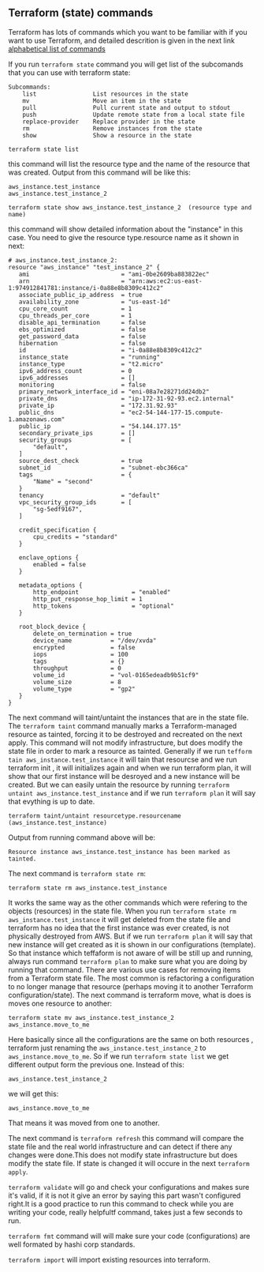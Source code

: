 ## Terraform (state) commands

Terraform has lots of commands which you want to be familiar with if you want to use Terraform, and detailed descrition is given in the next link [alphabetical list of commands](https://www.terraform.io/docs/cli/commands/import.html)

If you run ```terraform state``` command you will get list of the subcomands that you can use with terraform state:
```
Subcommands:
    list                List resources in the state
    mv                  Move an item in the state
    pull                Pull current state and output to stdout
    push                Update remote state from a local state file
    replace-provider    Replace provider in the state
    rm                  Remove instances from the state
    show                Show a resource in the state
```

```
terraform state list
```
this command will list the resource type and the name of the resource that was created. Output from this command will be like this:
```
aws_instance.test_instance
aws_instance.test_instance_2
```

 ```
terraform state show aws_instance.test_instance_2  (resource type and name)
 ```
 this command will show detailed information about the "instance" in this case. You need to give the resource type.resource name as it shown in next:
 ```
# aws_instance.test_instance_2:
resource "aws_instance" "test_instance_2" {
    ami                          = "ami-0be2609ba883822ec"
    arn                          = "arn:aws:ec2:us-east-1:974912841781:instance/i-0a88e8b8309c412c2"
    associate_public_ip_address  = true
    availability_zone            = "us-east-1d"
    cpu_core_count               = 1
    cpu_threads_per_core         = 1
    disable_api_termination      = false
    ebs_optimized                = false
    get_password_data            = false
    hibernation                  = false
    id                           = "i-0a88e8b8309c412c2"
    instance_state               = "running"
    instance_type                = "t2.micro"
    ipv6_address_count           = 0
    ipv6_addresses               = []
    monitoring                   = false
    primary_network_interface_id = "eni-08a7e28271dd24db2"
    private_dns                  = "ip-172-31-92-93.ec2.internal"
    private_ip                   = "172.31.92.93"
    public_dns                   = "ec2-54-144-177-15.compute-1.amazonaws.com"
    public_ip                    = "54.144.177.15"
    secondary_private_ips        = []
    security_groups              = [
        "default",
    ]
    source_dest_check            = true
    subnet_id                    = "subnet-ebc366ca"
    tags                         = {
        "Name" = "second"
    }
    tenancy                      = "default"
    vpc_security_group_ids       = [
        "sg-5edf9167",
    ]

    credit_specification {
        cpu_credits = "standard"
    }

    enclave_options {
        enabled = false
    }

    metadata_options {
        http_endpoint               = "enabled"
        http_put_response_hop_limit = 1
        http_tokens                 = "optional"
    }

    root_block_device {
        delete_on_termination = true
        device_name           = "/dev/xvda"
        encrypted             = false
        iops                  = 100
        tags                  = {}
        throughput            = 0
        volume_id             = "vol-0165edeadb9b51cf9"
        volume_size           = 8
        volume_type           = "gp2"
    }
}
 ```
The next command  will taint/untaint the instances that are in the state file. The ```terraform taint``` command manually marks a Terraform-managed resource as tainted, forcing it to be destroyed and recreated on the next apply. This command will not modify infrastructure, but does modify the state file in order to mark a resource as tainted. Generally if we run ```tefform tain aws_instance.test_instance``` it will tain that resourcse and we run terraform init , it will initializes again and when we run terraform plan, it will show that our first instance will be desroyed and a new instance will be created. But we can easily untain the resource by running ```terraform untaint aws_instance.test_instance``` and if we run ```terraform plan``` it will say that evything is up to date.

```
terraform taint/untaint resourcetype.resourcename (aws_instance.test_instance)
```
Output from running command above will be:

```
Resource instance aws_instance.test_instance has been marked as tainted. 
```
The next command is ```terraform state rm```:

```
terraform state rm aws_instance.test_instance
```
It works the same way as the other commands which were refering to the objects (resources) in the state file. When you run ```terraform state rm aws_instance.test_instance``` it will get deleted from the state file and terraform has no idea that the first instance was ever created, is not physically destroyed from AWS. But if we run ```terraform plan``` it will say that new instance will get created as it is shown in our configurations (template). So that instance which teffaform is not aware of will be still up and running, always run command ```terraform plan``` to make sure what you are doing by running that command. There are various use cases for removing items from a Terraform state file. The most common is refactoring a configuration to no longer manage that resource (perhaps moving it to another Terraform configuration/state).
The next command is terraform move, what is does is moves one resource to another: 
```
terraform state mv aws_instance.test_instance_2 aws_instance.move_to_me
```
Here basically since all the configurations are the same on both resources , terraform just renaming the ```aws_instance.test_instance_2``` to ```aws_instance.move_to_me```. So if we run ```terraform state list``` we get different output form the previous one. Instead of this:
```
aws_instance.test_instance_2
```
we will get this:
```
aws_instance.move_to_me
```
That means it was moved from one to another.

The next command is ```terraform refresh``` this command will compare the state file and the real world infrastructure and can detect if there any changes were done.This does not modify state infrastructure but does modify the state file. If state is changed it will occure in the next ```terraform apply```.

```terraform validate``` will go and check your configurations and makes sure it's valid, if it is not it give an error by saying this part wasn't configured right.It is a good practice to run this command to check while you are writing your  code, really helpfultf command, takes just a few seconds to run. 

```terraform fmt``` command will will make sure your code (configurations) are well formated by hashi corp standards.

```terraform import``` will import existing resources into terraform. 
